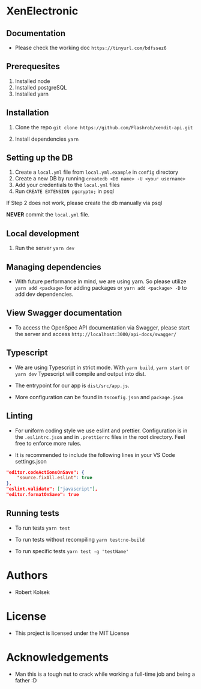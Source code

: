 # XenElectronic

## Documentation

- Please check the working doc
   `https://tinyurl.com/bdfssez6`

## Prerequesites

1. Installed node
2. Installed postgreSQL
3. Installed yarn

## Installation

1. Clone the repo
   `git clone https://github.com/Flashrob/xendit-api.git`

2. Install dependencies
   `yarn`

## Setting up the DB

1. Create a `local.yml` file from `local.yml.example` in `config` directory
2. Create a new DB by running `createdb <DB name> -U <your username>`
3. Add your credentials to the `local.yml` files
4. Run `CREATE EXTENSION pgcrypto;` in psql

If Step 2 does not work, please create the db manually via psql

**NEVER** commit the `local.yml` file.

## Local development

1. Run the server
   `yarn dev`

## Managing dependencies

- With future performance in mind, we are using yarn. So please utilize `yarn add <package>` for adding packages or `yarn add <package> -D` to add dev dependencies.

## View Swagger documentation

- To access the OpenSpec API documentation via Swagger, please start the server and access
   `http://localhost:3000/api-docs/swagger/`

## Typescript

- We are using Typescript in strict mode. With `yarn build`, `yarn start` or `yarn dev` Typescript will compile and output into dist.
- The entrypoint for our app is `dist/src/app.js`.

- More configuration can be found in `tsconfig.json` and `package.json`

## Linting

- For uniform coding style we use eslint and prettier. Configuration is in the `.eslintrc.json` and in `.prettierrc` files in the root directory. Feel free to enforce more rules.

- It is recommended to include the following lines in your VS Code settings.json

```json
"editor.codeActionsOnSave": {
    "source.fixAll.eslint": true
},
"eslint.validate": ["javascript"],
"editor.formatOnSave": true
```

## Running tests

- To run tests
   `yarn test`

- To run tests without recompiling
   `yarn test:no-build`

- To run specific tests
    `yarn test -g 'testName'`


# Authors

- Robert Kolsek

# License

- This project is licensed under the MIT License

# Acknowledgements

- Man this is a tough nut to crack while working a full-time job and being a father :D
